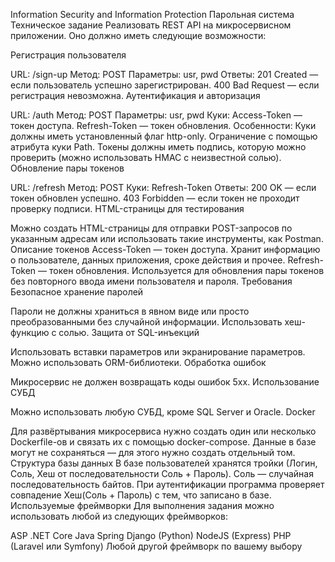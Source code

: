 Information Security and Information Protection
Парольная система
Техническое задание
Реализовать REST API на микросервисном приложении. Оно должно иметь следующие возможности:

Регистрация пользователя

URL: /sign-up
Метод: POST
Параметры: usr, pwd
Ответы:
201 Created — если пользователь успешно зарегистрирован.
400 Bad Request — если регистрация невозможна.
Аутентификация и авторизация

URL: /auth
Метод: POST
Параметры: usr, pwd
Куки:
Access-Token — токен доступа.
Refresh-Token — токен обновления.
Особенности:
Куки должны иметь установленный флаг http-only.
Ограничение с помощью атрибута куки Path.
Токены должны иметь подпись, которую можно проверить (можно использовать HMAC с неизвестной солью).
Обновление пары токенов

URL: /refresh
Метод: POST
Куки: Refresh-Token
Ответы:
200 OK — если токен обновлен успешно.
403 Forbidden — если токен не проходит проверку подписи.
HTML-страницы для тестирования

Можно создать HTML-страницы для отправки POST-запросов по указанным адресам или использовать такие инструменты, как Postman.
Описание токенов
Access-Token — токен доступа. Хранит информацию о пользователе, данных приложения, сроке действия и прочее.
Refresh-Token — токен обновления. Используется для обновления пары токенов без повторного ввода имени пользователя и пароля.
Требования
Безопасное хранение паролей

Пароли не должны храниться в явном виде или просто преобразованными без случайной информации.
Использовать хеш-функцию с солью.
Защита от SQL-инъекций

Использовать вставки параметров или экранирование параметров.
Можно использовать ORM-библиотеки.
Обработка ошибок

Микросервис не должен возвращать коды ошибок 5xx.
Использование СУБД

Можно использовать любую СУБД, кроме SQL Server и Oracle.
Docker

Для развёртывания микросервиса нужно создать один или несколько Dockerfile-ов и связать их с помощью docker-compose.
Данные в базе могут не сохраняться — для этого нужно создать отдельный том.
Структура базы данных
В базе пользователей хранятся тройки (Логин, Соль, Хеш от последовательности Соль + Пароль).
Соль — случайная последовательность байтов.
При аутентификации программа проверяет совпадение Хеш(Соль + Пароль) с тем, что записано в базе.
Используемые фреймворки
Для выполнения задания можно использовать любой из следующих фреймворков:

ASP .NET Core
Java Spring
Django (Python)
NodeJS (Express)
PHP (Laravel или Symfony)
Любой другой фреймворк по вашему выбору
